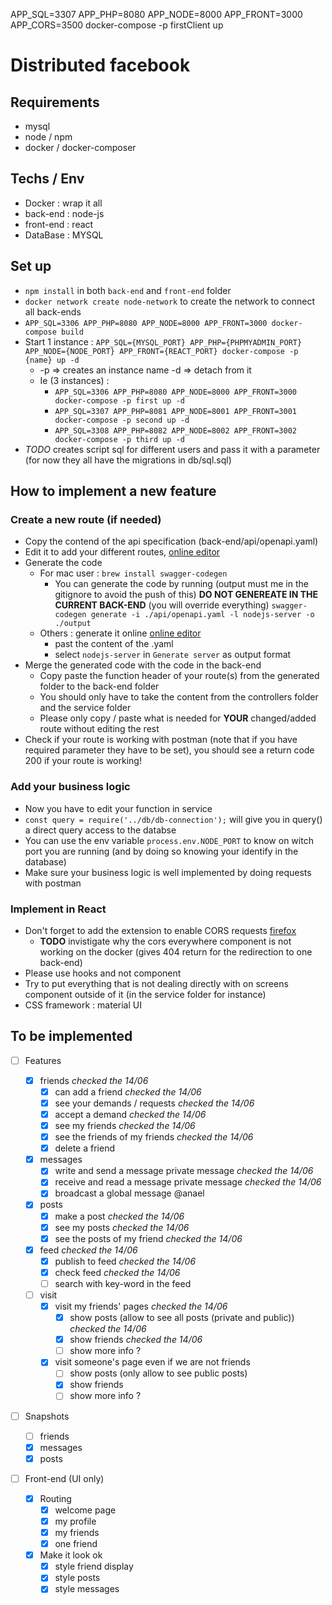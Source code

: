 APP_SQL=3307 APP_PHP=8080 APP_NODE=8000 APP_FRONT=3000 APP_CORS=3500 docker-compose -p firstClient up

# Distributed facebook

## Requirements

- mysql
- node / npm
- docker / docker-composer

## Techs / Env

- Docker : wrap it all
- back-end : node-js
- front-end : react
- DataBase : MYSQL

## Set up

- `npm install` in both `back-end` and `front-end` folder
- `docker network create node-network` to create the network to connect all back-ends
- `APP_SQL=3306 APP_PHP=8080 APP_NODE=8000 APP_FRONT=3000 docker-compose build`
- Start 1 instance : `APP_SQL={MYSQL_PORT} APP_PHP={PHPMYADMIN_PORT} APP_NODE={NODE_PORT} APP_FRONT={REACT_PORT} docker-compose -p {name} up -d`
  - -p => creates an instance name -d => detach from it
  - Ie (3 instances) :
    - `APP_SQL=3306 APP_PHP=8080 APP_NODE=8000 APP_FRONT=3000 docker-compose -p first up -d`
    - `APP_SQL=3307 APP_PHP=8081 APP_NODE=8001 APP_FRONT=3001 docker-compose -p second up -d`
    - `APP_SQL=3308 APP_PHP=8082 APP_NODE=8002 APP_FRONT=3002 docker-compose -p third up -d`
- _TODO_ creates script sql for different users and pass it with a parameter (for now they all have the migrations in db/sql.sql)

## How to implement a new feature

### Create a new route (if needed)

- Copy the contend of the api specification (back-end/api/openapi.yaml)
- Edit it to add your different routes, [online editor](https://editor.swagger.io)
- Generate the code
  - For mac user : `brew install swagger-codegen`
    - You can generate the code by running (output must me in the gitignore to avoid the push of this) **DO NOT GENEREATE IN THE CURRENT BACK-END** (you will override everything) `swagger-codegen generate -i ./api/openapi.yaml -l nodejs-server -o ./output`
  - Others : generate it online [online editor](https://editor.swagger.io)
    - past the content of the .yaml
    - select `nodejs-server` in `Generate server` as output format
- Merge the generated code with the code in the back-end
  - Copy paste the function header of your route(s) from the generated folder to the back-end folder
  - You should only have to take the content from the controllers folder and the service folder
  - Please only copy / paste what is needed for **YOUR** changed/added route without editing the rest
- Check if your route is working with postman (note that if you have required parameter they have to be set), you should see a return code 200 if your route is working!

### Add your business logic

- Now you have to edit your function in service
- `const query = require('../db/db-connection');` will give you in query() a direct query access to the databse
- You can use the env variable `process.env.NODE_PORT` to know on witch port you are running (and by doing so knowing your identify in the database)
- Make sure your business logic is well implemented by doing requests with postman

### Implement in React

- Don't forget to add the extension to enable CORS requests [firefox](https://addons.mozilla.org/fr/firefox/addon/cors-everywhere/)
  - **TODO** invistigate why the cors everywhere component is not working on the docker (gives 404 return for the redirection to one back-end)
- Please use hooks and not component
- Try to put everything that is not dealing directly with on screens component outside of it (in the service folder for instance)
- CSS framework : material UI

## To be implemented

- [ ] Features

  - [x] friends *checked the 14/06*
    - [x] can add a friend *checked the 14/06*
    - [x] see your demands / requests *checked the 14/06*
    - [x] accept a demand *checked the 14/06*
    - [x] see my friends *checked the 14/06*
    - [x] see the friends of my friends *checked the 14/06*
    - [x] delete a friend
  - [x] messages
    - [x] write and send a message private message *checked the 14/06*
    - [x] receive and read a message private message *checked the 14/06*
    - [x] broadcast a global message @anael
  - [x] posts 
    - [x] make a post *checked the 14/06*
    - [x] see my posts *checked the 14/06*
    - [x] see the posts of my friend *checked the 14/06*
  - [x] feed *checked the 14/06*
    - [x] publish to feed *checked the 14/06*
    - [x] check feed *checked the 14/06*
    - [ ] search with key-word in the feed
  - [ ] visit
    - [x] visit my friends' pages *checked the 14/06*
      - [x] show posts (allow to see all posts (private and public)) *checked the 14/06*
      - [x] show friends *checked the 14/06*
      - [ ] show more info ?
    - [x] visit someone's page even if we are not friends
      - [ ] show posts (only allow to see public posts)
      - [x] show friends
      - [ ] show more info ?

- [ ] Snapshots
  - [ ] friends
  - [x] messages
  - [x] posts

- [ ] Front-end (UI only)
  - [x] Routing
    - [x] welcome page
    - [x] my profile
    - [x] my friends
    - [x] one friend
  - [x] Make it look ok
    - [x] style friend display
    - [x] style posts
    - [x] style messages
